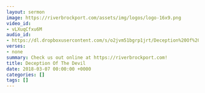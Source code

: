 ```yaml
---
layout: sermon
image: https://riverbrockport.com/assets/img/logos/logo-16x9.png
video_id:
- vLXuqCfxu6M
audio_id:
- https://dl.dropboxusercontent.com/s/o2jvm51bgrp1jrt/Deception%20Of%20The%20Devil.mp3?dl=0
verses:
- none
summary: Check us out online at https://riverbrockport.com!
title: Deception Of The Devil
date: 2018-03-07 00:00:00 +0000
categories: []
tags: []
---
```


